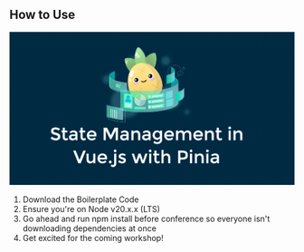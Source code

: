 ## How to Use

![State Management in Vue.js with Pinia](readme-screenshot.png)

1.  Download the Boilerplate Code
2.  Ensure you're on Node v20.x.x (LTS)
3.  Go ahead and run npm install before conference so everyone isn't downloading dependencies at once
4.  Get excited for the coming workshop!
